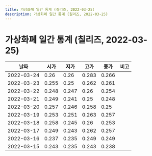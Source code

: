 ```yaml
---
title: 가상화폐 일간 통계 (칠리즈, 2022-03-25)
description: 가상화폐 일간 통계 (칠리즈, 2022-03-25)
---
```


가상화폐 일간 통계 (칠리즈, 2022-03-25)
===

|날짜|시가|저가|고가|종가|비고|
|--|--|--|--|--|--|
|2022-03-24|0.26|0.26|0.283|0.266|    |
|2022-03-23|0.255|0.25|0.262|0.261|    |
|2022-03-22|0.248|0.247|0.26|0.254|    |
|2022-03-21|0.249|0.241|0.25|0.248|    |
|2022-03-20|0.257|0.246|0.258|0.25|    |
|2022-03-19|0.253|0.251|0.263|0.257|    |
|2022-03-18|0.258|0.245|0.26|0.253|    |
|2022-03-17|0.249|0.243|0.262|0.257|    |
|2022-03-16|0.237|0.235|0.249|0.249|    |
|2022-03-15|0.243|0.235|0.243|0.238|    |
